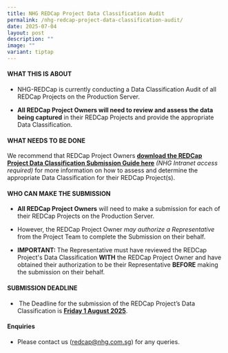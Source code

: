 ```yaml
---
title: NHG REDCap Project Data Classification Audit
permalink: /nhg-redcap-project-data-classification-audit/
date: 2025-07-04
layout: post
description: ""
image: ""
variant: tiptap
---
```

<h4><strong>WHAT THIS IS ABOUT</strong></h4>
<ul data-tight="true" class="tight">
<li>
<p>NHG-REDCap is currently conducting a Data Classification Audit of all
REDCap Projects on the Production Server.</p>
</li>
<li>
<p><strong>All REDCap Project Owners will need to review and assess the data being captured</strong> in
their REDCap Projects and provide the appropriate Data Classification.</p>
</li>
</ul>
<h4><strong>WHAT NEEDS TO BE DONE</strong></h4>
<p>We recommend that REDCap Project Owners <strong><a href="https://mynhg.nhg.com.sg/div/GRDO/Shared%20Library/NHG%20REDCap/REDCap%20User%20Guides%20and%20References/1304-010%20NHG%20REDCap%20Project%20Data%20Classification%20Guide%20v1.pdf" rel="noopener noreferrer nofollow" target="_blank">download the REDCap Project Data Classification Submission Guide here</a></strong>  <em>(NHG Intranet access required) </em>for
more information on how to assess and determine the appropriate Data Classification
for their REDCap Project(s).&nbsp;</p>
<h4><strong>WHO CAN MAKE THE SUBMISSION</strong></h4>
<ul data-tight="true" class="tight">
<li>
<p><strong>All REDCap Project Owners</strong> will need to make a submission
for each of their REDCap Projects on the Production Server.</p>
</li>
<li>
<p>However, the REDCap Project Owner <em>may authorize a Representative</em> from
the Project Team to complete the Submission on their behalf.</p>
</li>
<li>
<p><strong>IMPORTANT: </strong>The Representative must have reviewed the
REDCap Project's Data Classification <strong>WITH</strong> the REDCap Project
Owner and have obtained their authorization to be their Representative <strong>BEFORE</strong> making
the submission on their behalf.</p>
</li>
</ul>
<h4><strong>SUBMISSION DEADLINE</strong></h4>
<ul data-tight="true" class="tight">
<li>
<p><strong>&nbsp;</strong>The Deadline for the submission of the REDCap Project’s
Data Classification is <strong><u>Friday 1 August 2025</u></strong>.</p>
</li>
</ul>
<h4><strong>Enquiries</strong></h4>
<ul data-tight="true" class="tight">
<li>
<p>Please contact us (<a href="mailto:redcap@nhg.com.sg" rel="noopener noreferrer nofollow" target="_blank"><u>redcap@nhg.com.sg</u></a>) for any queries.</p>
</li>
</ul>
<p></p>